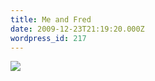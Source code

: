 ```yaml
---
title: Me and Fred
date: 2009-12-23T21:19:20.000Z
wordpress_id: 217
---
```


[![](http://posterous.com/getfile/files.posterous.com/pascalpp/JdtBzFlrzJrEugbbAktxEeFGrzphogxGunDJtiHCmbcJibvyDisECfsrHlbn/upload.jpg.scaled500.jpg)](http://posterous.com/getfile/files.posterous.com/pascalpp/JdtBzFlrzJrEugbbAktxEeFGrzphogxGunDJtiHCmbcJibvyDisECfsrHlbn/upload.jpg.scaled1000.jpg) 


